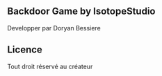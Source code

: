 ## Backdoor Game by IsotopeStudio
Developper par Doryan Bessiere

## Licence
Tout droit réservé au créateur